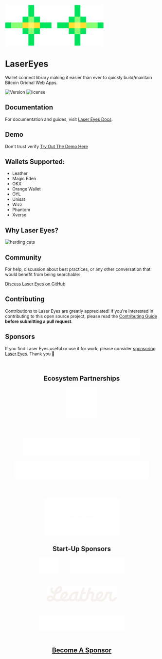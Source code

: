 ![lasereyes_logo](./.github/assets/lasereyes.png)

# LaserEyes

Wallet connect library making it easier than ever to quickly build/maintain Bitcoin Oridnal Web Apps.

![Version](https://img.shields.io/npm/v/@omnisat/lasereyes)
![license](https://img.shields.io/github/license/omnisat/lasereyes.svg?style=flat-square)

## Documentation

For documentation and guides, visit [Laser Eyes Docs](https://lasereyes.build/).

## Demo

Don't trust verify [Try Out The Demo Here](https://demo.lasereyes.build)

## Wallets Supported:

- Leather
- Magic Eden
- OKX
- Orange Wallet
- OYL
- Unisat
- Wizz
- Phantom
- Xverse

## Why Laser Eyes?

![herding cats](https://media.giphy.com/media/v1.Y2lkPTc5MGI3NjExbW92cmM4MDExcGE1NmJtZjhka2N3M25wNm4zeDR5cWQ4YzFnNzZiNiZlcD12MV9naWZzX3NlYXJjaCZjdD1n/7MIULHLEeZyKs/giphy.gif)

## Community

For help, discussion about best practices, or any other conversation that would benefit from being searchable:

[Discuss Laser Eyes on GitHub](https://github.com/omnisat/lasereyes/discussions)

## Contributing

Contributions to Laser Eyes are greatly appreciated! If you're interested in contributing to this open source project, please read the [Contributing Guide](https://www.lasereyes.build/docs/contributing) **before submitting a pull request**.

## Sponsors

If you find Laser Eyes useful or use it for work, please consider [sponsoring Laser Eyes](https://github.com/sponsors/omnisat). Thank you 🙏

<br/>

<h2 style="text-align: center;">Ecosystem Partnerships</h2>
<p style="display: flex; justify-content: center; align-items: center; gap: 60px; flex-wrap: wrap;">
  <a href="https://www.utxo.management/">
    <picture>
      <source media="(prefers-color-scheme: dark)" srcset="./.github/assets/utxo.svg">
      <img alt="UTXO Management" src="./.github/assets/utxo.svg" width="auto" height="100">
    </picture>
  </a>
  <a href="https://ordinalsbot.com/">
    <picture>
      <source media="(prefers-color-scheme: dark)" srcset="./.github/assets/ordinals-bot.svg">
      <img alt="Ordinals Bot" src="./.github/assets/ordinals-bot.svg" width="auto" height="60">
    </picture>
  </a>
</p>
<p style="display: flex; justify-content: center; align-items: center; gap: 60px; flex-wrap: wrap;">
  <a href="https://l1f.io/">
    <picture>
      <source media="(prefers-color-scheme: dark)" srcset="./.github/assets/l1f.svg">
      <img alt="L1F" src="./.github/assets/l1f.svg" width="auto" height="60">
    </picture>
  </a>
  <a href="https://x.com/BLIFEProtocol">
    <picture>
      <source media="(prefers-color-scheme: dark)" srcset="./.github/assets/blife.svg">
      <img alt="L1F" src="./.github/assets/blife.svg" width="auto" height="120">
    </picture>
  </a>
</p>

<h2 style="text-align: center;">Start-Up Sponsors</h2>
<p style="display: flex; justify-content: center; align-items: center; gap: 40px; flex-wrap: wrap;">
  <a href="https://www.seizectrl.io/">
    <picture>
      <source media="(prefers-color-scheme: dark)" srcset="./.github/assets/ctrl.svg">
      <img alt="Seize CTRL" src="./.github/assets/ctrl.svg" width="auto" height="50">
    </picture>
  </a>
  <a href="https://satsventures.com/">
    <picture>
      <source media="(prefers-color-scheme: dark)" srcset="./.github/assets/sats-ventures.svg">
      <img alt="Seize CTRL" src="./.github/assets/sats-ventures.svg" width="auto" height="50">
    </picture>
  </a>
  <a href="https://leather.io/">
    <picture>
      <source media="(prefers-color-scheme: dark)" srcset="./.github/assets/leather.svg">
      <img alt="Leather" src="./.github/assets/leather.svg" width="auto" height="50">
    </picture>
  </a>
  <a href="https://www.orangecrypto.com/">
    <picture>
      <source media="(prefers-color-scheme: dark)" srcset="./.github/assets/orangewallet.svg">
      <img alt="Orange Wallet" src="./.github/assets/orangewallet.svg" width="auto" height="50">
    </picture>
  </a>
</p>
<br>

<h4 style="text-align: center; font-size: 1.5em; margin-top: 20px; margin-bottom: 20px;">
  <a href="https://github.com/sponsors/omnisat">Become A Sponsor</a>
</h4>
